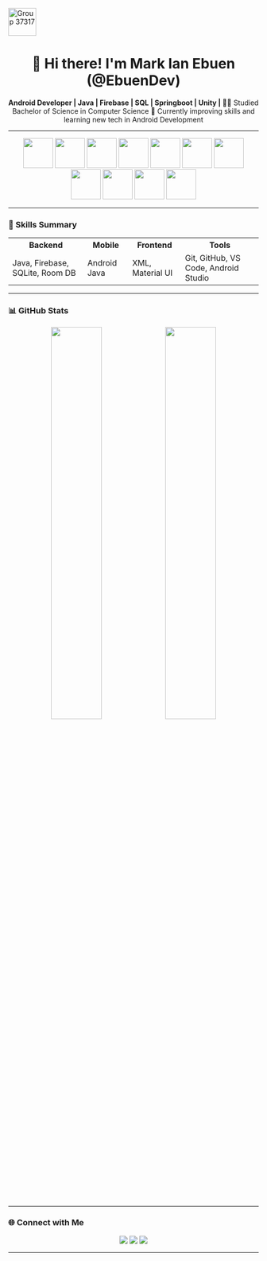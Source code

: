 <img width="56" height="56" alt="Group 37317" src="https://github.com/user-attachments/assets/d2dc21dc-81cd-425c-b4db-b8804f7eee95" /><h1 align="center">👋 Hi there! I'm Mark Ian Ebuen (@EbuenDev)</h1>

<p align="center">
  <b>Android Developer | Java | Firebase | SQL | Springboot | Unity | </b>
  🧑‍🎓 Studied Bachelor of Science in Computer Science
  💭 Currently improving skills and learning new tech in Android Development
</p>

---

<p align="center">
  <!-- Tech stack icons -->
<!--   <img src="https://cdn.jsdelivr.net/gh/devicons/devicon@latest/icons/java/java-original-wordmark.svg" height="45"/>  -->
<!--   <img src="https://cdn.jsdelivr.net/gh/devicons/devicon@latest/icons/html5/html5-original.svg" height="45"/> -->
<!--   <img src="https://cdn.jsdelivr.net/gh/devicons/devicon@latest/icons/javascript/javascript-plain.svg" height="45" /> -->

  <img src="https://i.postimg.cc/FKdKcpCS/java.png" height="60">
  <img src="https://i.postimg.cc/j56tQFHD/firebase.png" height="60">
  <img src="https://i.postimg.cc/DzV9jcyL/bash.png" height="60">
  <img src="https://i.postimg.cc/TPzHY2Wb/Group-37316.png" height="60">
  <img src="https://i.postimg.cc/XYvPszbr/Group-37320.png" height="60">
  <img src="https://i.postimg.cc/Jz99t5ft/Group-37321.png" height="60">
  <img src="https://i.postimg.cc/W1DB2HfQ/Group-37322.png" height="60">
  <img src="https://i.postimg.cc/BQwWf0NT/Group-37323.png" height="60">
  <img src="https://i.postimg.cc/25kQjJzC/Group-37324.png" height="60">
  <img src="https://i.postimg.cc/zX7MS19m/Group-37318.png" height="60">
  <img src="https://i.postimg.cc/fbtrNSkZ/Group-37319.png" height="60">
  
<!--   <img src="https://cdn.jsdelivr.net/gh/devicons/devicon@latest/icons/firebase/firebase-original.svg" height="45"/>
  <img src="https://cdn.jsdelivr.net/gh/devicons/devicon@latest/icons/mariadb/mariadb-original.svg" height="45"/>
  <img src="https://cdn.jsdelivr.net/gh/devicons/devicon@latest/icons/androidstudio/androidstudio-original.svg" height="45" />
  <img src="https://cdn.jsdelivr.net/gh/devicons/devicon@latest/icons/azuresqldatabase/azuresqldatabase-original.svg" height="45" />
  <img src="https://cdn.jsdelivr.net/gh/devicons/devicon@latest/icons/bash/bash-original.svg" height="45" /> -->
</p>

---

### 🧠 Skills Summary

<div align="center">

<table>
  <tr>
    <th>Backend</th>
    <th>Mobile</th>
    <th>Frontend</th>
    <th>Tools</th>
  </tr>
  <tr>
    <td>Java, Firebase, SQLite, Room DB</td>
    <td>Android Java</td>
    <td>XML, Material UI</td>
    <td>Git, GitHub, VS Code, Android Studio</td>
  </tr>
</table>

</div>

---


### 📊 GitHub Stats

<p align="center">
  <img src="https://github-readme-stats.vercel.app/api?username=EbuenDev&show_icons=true&theme=tokyonight&hide_rank=true" width="45%" />
  <img src="https://github-readme-stats.vercel.app/api/top-langs/?username=EbuenDev&layout=compact&theme=tokyonight" width="45%" />
</p>

---

### 🌐 Connect with Me

<p align="center">
  <a href="https://www.facebook.com/mr.ebuen"><img src="https://img.shields.io/badge/Facebook-1877F2?style=for-the-badge&logo=facebook&logoColor=white"/></a>
  <a href="mailto:markianebuen@gmail.com"><img src="https://img.shields.io/badge/Gmail-D14836?style=for-the-badge&logo=gmail&logoColor=white"/></a>
  <a href="https://www.linkedin.com/in/markianebuen/"><img src="https://img.shields.io/badge/LinkedIn-0077B5?style=for-the-badge&logo=linkedin&logoColor=white"/></a>
</p>

---

